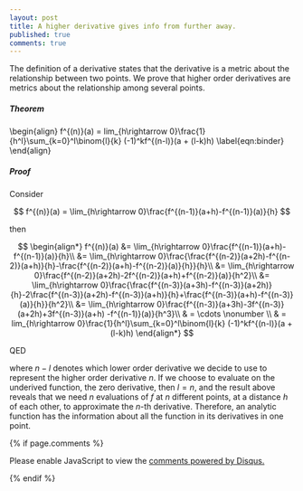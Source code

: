 ```yaml
---
layout: post
title: A higher derivative gives info from further away.
published: true
comments: true
---
```


The definition of a derivative states that the derivative is a metric about the relationship between two points. We prove that higher order derivatives are metrics about the relationship among several points.

##### Theorem

\begin{align}
    f^{(n)}(a) = lim_{h\rightarrow 0}\frac{1}{h^l}\sum_{k=0}^l\binom{l}{k} (-1)^kf^{(n-l)}(a + (l-k)h) \label{eqn:binder}
\end{align}

##### Proof

Consider

$$
f^{(n)}(a) = \lim_{h\rightarrow 0}\frac{f^{(n-1)}(a+h)-f^{(n-1)}(a)}{h}
$$

then

$$
\begin{align*}
f^{(n)}(a) &= \lim_{h\rightarrow 0}\frac{f^{(n-1)}(a+h)-f^{(n-1)}(a)}{h}\\
 &= \lim_{h\rightarrow 0}\frac{\frac{f^{(n-2)}(a+2h)-f^{(n-2)}(a+h)}{h}-\frac{f^{(n-2)}(a+h)-f^{(n-2)}(a)}{h}}{h}\\
 &= \lim_{h\rightarrow 0}\frac{f^{(n-2)}(a+2h)-2f^{(n-2)}(a+h)+f^{(n-2)}(a)}{h^2}\\
 &= \lim_{h\rightarrow 0}\frac{\frac{f^{(n-3)}(a+3h)-f^{(n-3)}(a+2h)}{h}-2\frac{f^{(n-3)}(a+2h)-f^{(n-3)}(a+h)}{h}+\frac{f^{(n-3)}(a+h)-f^{(n-3)}(a)}{h}}{h^2}\\
 &= \lim_{h\rightarrow 0}\frac{f^{(n-3)}(a+3h)-3f^{(n-3)}(a+2h)+3f^{(n-3)}(a+h) -f^{(n-1)}(a)}{h^3}\\
 & = \cdots \nonumber \\
 & = lim_{h\rightarrow 0}\frac{1}{h^l}\sum_{k=0}^l\binom{l}{k} (-1)^kf^{(n-l)}(a + (l-k)h) 
\end{align*}
$$

QED

where $n-l$ denotes which lower order derivative we decide to use to represent the higher order derivative $n$. If we choose to evaluate on the underived function, the zero derivative, then $l=n$, and the result above reveals that we need $n$ evaluations of $f$ at $n$ different points, at a distance $h$ of each other, to approximate the $n$-th derivative. Therefore, an analytic function has the information about all the function in its derivatives in one point.


{% if page.comments %} 



<div id="disqus_thread"></div>
<script>

/**
*  RECOMMENDED CONFIGURATION VARIABLES: EDIT AND UNCOMMENT THE SECTION BELOW TO INSERT DYNAMIC VALUES FROM YOUR PLATFORM OR CMS.
*  LEARN WHY DEFINING THESE VARIABLES IS IMPORTANT: https://disqus.com/admin/universalcode/#configuration-variables*/
/*
var disqus_config = function () {
this.page.url = PAGE_URL;  // Replace PAGE_URL with your page's canonical URL variable
this.page.identifier = PAGE_IDENTIFIER; // Replace PAGE_IDENTIFIER with your page's unique identifier variable
};
*/
(function() { // DON'T EDIT BELOW THIS LINE
var d = document, s = d.createElement('script');
s.src = 'https://https-lucehe-github-io.disqus.com/embed.js';
s.setAttribute('data-timestamp', +new Date());
(d.head || d.body).appendChild(s);
})();
</script>
<noscript>Please enable JavaScript to view the <a href="https://disqus.com/?ref_noscript">comments powered by Disqus.</a></noscript>



{% endif %}

